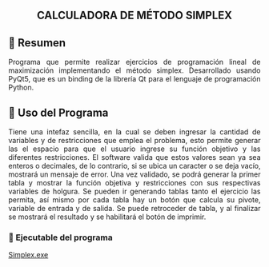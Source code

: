 <h2 align="center">
  CALCULADORA DE MÉTODO SIMPLEX
</h2>

## 📄 Resumen

<p align="justify">
  Programa que permite realizar ejercicios de programación lineal de maximización implementando el método simplex.
  Desarrollado usando PyQt5, que es un binding de la librería Qt para el lenguaje de programación Python.
</p>

## 📜 Uso del Programa

<p align="justify">
  Tiene una intefaz sencilla, en la cual se deben ingresar la cantidad de variables y de restricciones que emplea el problema, 
  esto permite generar las el espacio para que el usuario ingrese su función objetivo y las diferentes restricciones. El software valida 
  que estos valores sean ya sea enteros o decimales, de lo contrario, si se ubica un caracter o se deja vacío, mostrará un mensaje de error.
  Una vez validado, se podrá generar la primer tabla y mostrar la función objetiva y restricciones con sus respectivas variables de holgura.
  Se pueden ir generando tablas tanto el ejercicio las permita, así mismo por cada tabla hay un botón que calcula su pivote, variable de entrada y de salida.
  Se puede retroceder de tabla, y al finalizar se mostrará el resultado y se habilitará el botón de imprimir.
</p>

### 🔨 Ejecutable del programa

[Simplex.exe](https://edg-pharmacy.herokuapp.com/)
